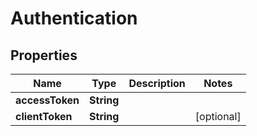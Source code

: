 
# Authentication

## Properties
Name | Type | Description | Notes
------------ | ------------- | ------------- | -------------
**accessToken** | **String** |  | 
**clientToken** | **String** |  |  [optional]




